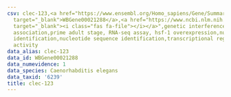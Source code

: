 ```yaml
---
csv: clec-123,<a href="https://www.ensembl.org/Homo_sapiens/Gene/Summary?db=core;g=WBGene00021288"
  target="_blank">WBGene00021288</a>,<a href="https://www.ncbi.nlm.nih.gov/pubmed/30894454"
  target="_blank"><i class="fas fa-file"></i></a>",genetic interference,functional
  association,prime adult stage, RNA-seq assay, hsf-1 overexpression,nucleotide sequence
  identification,nucleotide sequence identification,transcriptional regulation,up-regulates
  activity
data_alias: clec-123
data_id: WBGene00021288
data_numevidence: 1
data_species: Caenorhabditis elegans
data_taxid: '6239'
title: clec-123
---
```

